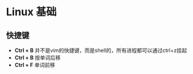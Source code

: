 # Linux 基础

## 快捷键

* **Ctrl + B** 并不是vim的快捷键，而是shell的，所有进程都可以通过ctrl+z挂起
* **Ctrl + B** 按单词后移
* **Ctrl + F** 单词前移


